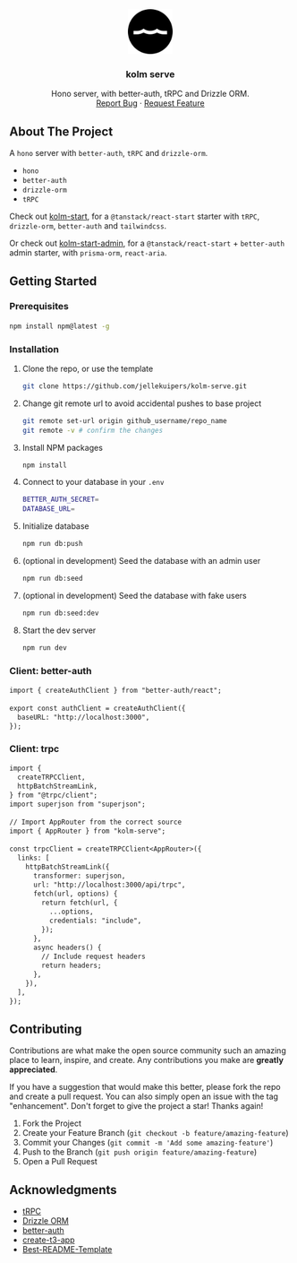 <div align="center">
  <a href="https://github.com/jellekuipers/kolm-serve">
    <img src="https://raw.githubusercontent.com/jellekuipers/kolm-start/main/public/favicon.svg" alt="Logo" width="80" height="80">
  </a>

  <h3 align="center">kolm serve</h3>

  <p align="center">
    Hono server, with better-auth, tRPC and Drizzle ORM.
    <br />
    <a href="https://github.com/jellekuipers/kolm-serve/issues/new?labels=bug">Report Bug</a>
    ·
    <a href="https://github.com/jellekuipers/kolm-serve/issues/new?labels=feature-request">Request Feature</a>
  </p>
</div>

## About The Project

A `hono` server with `better-auth`, `tRPC` and `drizzle-orm`.

- `hono`
- `better-auth`
- `drizzle-orm`
- `tRPC`

Check out <a href="https://github.com/jellekuipers/kolm-start">kolm-start</a>, for a `@tanstack/react-start` starter with `tRPC`, `drizzle-orm`, `better-auth` and `tailwindcss`.

Or check out <a href="https://github.com/jellekuipers/kolm-start-admin">kolm-start-admin</a>, for a `@tanstack/react-start` + `better-auth` admin starter, with `prisma-orm`, `react-aria`.

## Getting Started

### Prerequisites

```sh
npm install npm@latest -g
```

### Installation

1. Clone the repo, or use the template
   ```sh
   git clone https://github.com/jellekuipers/kolm-serve.git
   ```
2. Change git remote url to avoid accidental pushes to base project
   ```sh
   git remote set-url origin github_username/repo_name
   git remote -v # confirm the changes
   ```
3. Install NPM packages
   ```sh
   npm install
   ```
4. Connect to your database in your `.env`
   ```sh
   BETTER_AUTH_SECRET=
   DATABASE_URL=
   ```
5. Initialize database

   ```sh
   npm run db:push
   ```

6. (optional in development) Seed the database with an admin user

   ```sh
   npm run db:seed
   ```

7. (optional in development) Seed the database with fake users

   ```sh
   npm run db:seed:dev
   ```

8. Start the dev server
   ```sh
   npm run dev
   ```

### Client: better-auth

```
import { createAuthClient } from "better-auth/react";

export const authClient = createAuthClient({
  baseURL: "http://localhost:3000",
});
```

### Client: trpc

```
import {
  createTRPCClient,
  httpBatchStreamLink,
} from "@trpc/client";
import superjson from "superjson";

// Import AppRouter from the correct source
import { AppRouter } from "kolm-serve";

const trpcClient = createTRPCClient<AppRouter>({
  links: [
    httpBatchStreamLink({
      transformer: superjson,
      url: "http://localhost:3000/api/trpc",
      fetch(url, options) {
        return fetch(url, {
          ...options,
          credentials: "include",
        });
      },
      async headers() {
        // Include request headers
        return headers;
      },
    }),
  ],
});
```

## Contributing

Contributions are what make the open source community such an amazing place to learn, inspire, and create. Any contributions you make are **greatly appreciated**.

If you have a suggestion that would make this better, please fork the repo and create a pull request. You can also simply open an issue with the tag "enhancement".
Don't forget to give the project a star! Thanks again!

1. Fork the Project
2. Create your Feature Branch (`git checkout -b feature/amazing-feature`)
3. Commit your Changes (`git commit -m 'Add some amazing-feature'`)
4. Push to the Branch (`git push origin feature/amazing-feature`)
5. Open a Pull Request

## Acknowledgments

- [tRPC](https://trpc.io/docs)
- [Drizzle ORM](https://orm.drizzle.team/)
- [better-auth](https://www.better-auth.com/)
- [create-t3-app](https://github.com/t3-oss/create-t3-app)
- [Best-README-Template](https://github.com/othneildrew/Best-README-Template)
